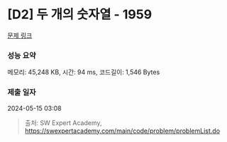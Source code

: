 # [D2] 두 개의 숫자열 - 1959 

[문제 링크](https://swexpertacademy.com/main/code/problem/problemDetail.do?contestProbId=AV5PpoFaAS4DFAUq) 

### 성능 요약

메모리: 45,248 KB, 시간: 94 ms, 코드길이: 1,546 Bytes

### 제출 일자

2024-05-15 03:08



> 출처: SW Expert Academy, https://swexpertacademy.com/main/code/problem/problemList.do
